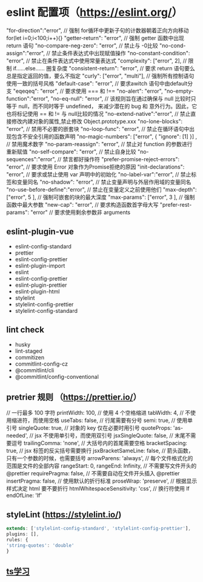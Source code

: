 # eslint 配置项（<https://eslint.org/>）

  "for-direction":"error", // 强制 for循环中更新子句的计数器朝着正向方向移动  for(let i=0;i<100;i++){}
    "getter-return": "error", // 强制 getter 函数中出现 return 语句
    "no-compare-neg-zero": "error", //  禁止与 -0比较
    "no-cond-assign":"error", // 禁止条件表达式中出现赋值操作
    "no-constant-condition": "error", // 禁止在条件表达式中使用常量表达式
    "complexity": ["error", 2], // 限制 if……else…… 圈复杂度
    "consistent-return": "error", // 要求 return 语句要么总是指定返回的值，要么不指定
    "curly": ["error", "multi"], // 强制所有控制语句使用一致的括号风格
    "default-case": "error", // 要求awitch 语句中由default分支
    "eqeqeq": "error", // 要求使用 === 和 !==
    "no-alert": "error",
    "no-empty-function":"error",
    "no-eq-null": "error", // 该规则旨在通过确保与 null 比较时只等于 null，而不同时等于 undefined， 来减少潜在的 bug 和 意外行为。因此，它也将标记使用 == 和 != 与 null比较的情况
    "no-extend-native":"error", // 禁止直接修改内建对象的属性,禁止修改 Object.prototype.xxx
    "no-lone-blocks": "error", // 禁用不必要的嵌套块
    "no-loop-func": "error", // 禁止在循环语句中出现包含不安全引用的函数声明
    "no-magic-numbers": ["error", { "ignore": [1] }] , // 禁用魔术数字
    "no-param-reassign": "error", // 禁止对 function 的参数进行重新赋值
    "no-self-compare": "error", // 禁止自身比较
    "no-sequences":"error", // 禁言都好操作符
    "prefer-promise-reject-errors": "error", // 要求使用 Error 对象作为Promise拒绝的原因
    "init-declarations": "error", // 要求或禁止使用 var 声明中的初始化
    "no-label-var":"error", // 禁止标签和变量同名
    "no-shadow": "error", // 禁止变量声明与外层作用域的变量同名
    "no-use-before-define":"error", // 禁止在变量定义之前使用他们
    "max-depth": ["error", 5 ], // 强制可嵌套的块的最大深度
    "max-params": ["error", 3 ], // 强制函数中最大参数
    "new-cap": "error", // 要求构造函数首字母大写
    "prefer-rest-params": "error" // 要求使用剩余参数非 arguments

## eslint-plugin-vue

- eslint-config-standard
- prettier
- eslint-config-prettier
- eslint-plugin-import
- eslint
- eslint-config-prettier
- eslint-plugin-prettier
- eslint-plugin-html
- stylelint
- stylelint-config-prettier
- stylelint-config-standard

## lint check

- husky
- lint-staged
- commitizen
- commitlint-config-cz
- @commitlint/cli
- @commitlint/config-conventional

## pretrier 规则 （<https://prettier.io/>）

// 一行最多 100 字符
printWidth: 100,
// 使用 4 个空格缩进
tabWidth: 4,
// 不使用缩进符，而使用空格
useTabs: false,
// 行尾需要有分号
semi: true,
// 使用单引号
singleQuote: true,
// 对象的 key 仅在必要时用引号
quoteProps: 'as-needed',
// jsx 不使用单引号，而使用双引号
jsxSingleQuote: false,
// 末尾不需要逗号
trailingComma: 'none',
// 大括号内的首尾需要空格
bracketSpacing: true,
// jsx 标签的反尖括号需要换行
jsxBracketSameLine: false,
// 箭头函数，只有一个参数的时候，也需要括号
arrowParens: 'always',
// 每个文件格式化的范围是文件的全部内容
rangeStart: 0,
rangeEnd: Infinity,
// 不需要写文件开头的 @prettier
requirePragma: false,
// 不需要自动在文件开头插入 @prettier
insertPragma: false,
// 使用默认的折行标准
proseWrap: 'preserve',
// 根据显示样式决定 html 要不要折行
htmlWhitespaceSensitivity: 'css',
// 换行符使用 lf
endOfLine: 'lf'

## styleLint (<https://stylelint.io/>)

```js
extends: ['stylelint-config-standard', 'stylelint-config-prettier'],
plugins: [],
rules: {
'string-quotes': 'double'
}
```

## [ts学习](https://github.com/type-challenges/type-challenges/blob/main/package.json)

